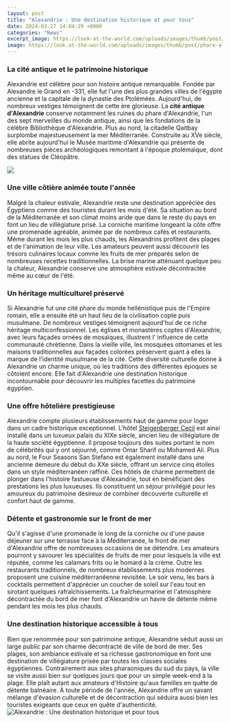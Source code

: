 ```yaml
---
layout: post
title: "Alexandrie : Une destination historique et pour tous"
date: 2024-03-27 14:04:29 +0000
categories: "News"
excerpt_image: https://look-at-the-world.com/uploads/images/thumb/post/phare-alexandrie.jpg
image: https://look-at-the-world.com/uploads/images/thumb/post/phare-alexandrie.jpg
---
```


### La cité antique et le patrimoine historique
Alexandrie est célèbre pour son histoire antique remarquable. Fondée par Alexandre le Grand en -331, elle fut l'une des plus grandes villes de l'égypte ancienne et la capitale de la dynastie des Ptolémées. Aujourd'hui, de nombreux vestiges témoignent de cette ère glorieuse. La **cité antique d'Alexandrie** conserve notamment les ruines du phare d'Alexandrie, l'un des sept merveilles du monde antique, ainsi que les fondations de la célèbre Bibliothèque d'Alexandrie. 
Plus au nord, la citadelle Qaitbay surplombe majestueusement la mer Méditerranée. Construite au XVe siècle, elle abrite aujourd'hui le Musée maritime d'Alexandrie qui présente de nombreuses pièces archéologiques remontant à l'époque ptolémaïque, dont des statues de Cléopâtre.

![](https://img.ev.mu/images/villes/236/960x640/13887.jpg)
### Une ville côtière animée toute l'année
Malgré la chaleur estivale, Alexandrie reste une destination appréciée des Égyptiens comme des touristes durant les mois d'été. Sa situation au bord de la Méditerranée et son climat moins aride que dans le reste du pays en font un lieu de villégiature prisé. La corniche maritime longeant la côte offre une promenade agréable, animée par de nombreux cafés et restaurants. 
Même durant les mois les plus chauds, les Alexandrins profitent des plages et de l'animation de leur ville. Les amateurs peuvent aussi découvrir les trésors culinaires locaux comme les fruits de mer préparés selon de nombreuses recettes traditionnelles. La brise marine atténuant quelque peu la chaleur, Alexandrie conserve une atmosphère estivale décontractée même au cœur de l'été.
### Un héritage multiculturel préservé 
Si Alexandrie fut une cité phare du monde hellénistique puis de l'Empire romain, elle a ensuite été un haut lieu de la civilisation copte puis musulmane. De nombreux vestiges témoignent aujourd'hui de ce riche héritage multiconfessionnel. 
Les églises et monastères coptes d'Alexandrie, avec leurs façades ornées de mosaïques, illustrent l' influence de cette communauté chrétienne. Dans la vieille ville, les mosquées ottomanes et les maisons traditionnelles aux façades colorées préservent quant à elles la marque de l'identité musulmane de la cité. 
Cette diversité culturelle donne à Alexandrie un charme unique, où les traditions des différentes époques se côtoient encore. Elle fait d'Alexandrie une destination historique incontournable pour découvrir les multiples facettes du patrimoine égyptien.
### Une offre hôtelière prestigieuse 
Alexandrie compte plusieurs établissements haut de gamme pour loger dans un cadre historique exceptionnel. L'hôtel [Steigenberger Cecil](https://ustoday.github.io/2024-01-03-kinshasa-une-destination-inspirante-en-r-xe9publique-d-xe9mocratique-du-congo/) est ainsi installé dans un luxueux palais du XIXe siècle, ancien lieu de villégiature de la haute société égyptienne. 
Il propose toujours des suites portant le nom de célébrités qui y ont séjourné, comme Omar Sharif ou Mohamed Ali. Plus au nord, le Four Seasons San Stefano est également installé dans une ancienne demeure du début du XXe siècle, offrant un service cinq étoiles dans un style méditerranéen raffiné. 
Ces hôtels de charme permettent de plonger dans l'histoire fastueuse d'Alexandrie, tout en bénéficiant des prestations les plus luxueuses. Ils constituent un séjour privilégié pour les amoureux du patrimoine désireux de combiner découverte culturelle et confort haut de gamme.
### Détente et gastronomie sur le front de mer
Qu'il s'agisse d'une promenade le long de la corniche ou d'une pause déjeuner sur une terrasse face à la Méditerranée, le front de mer d'Alexandrie offre de nombreuses occasions de se détendre. Les amateurs pourront y savourer les spécialités de fruits de mer pour lesquels la ville est réputée, comme les calamars frits ou le homard à la crème. 
Outre les restaurants traditionnels, de nombreux établissements plus modernes proposent une cuisine méditerranéenne revisitée. Le soir venu, les bars à cocktails permettent d'apprécier un coucher de soleil sur l'eau tout en sirotant quelques rafraîchissements. La fraîcheurmarine et l'atmosphère décontractée du bord de mer font d'Alexandrie un havre de détente même pendant les mois les plus chauds.
### Une destination historique accessible à tous
Bien que renommée pour son patrimoine antique, Alexandrie séduit aussi un large public par son charme décontracté de ville de bord de mer. Ses plages, son ambiance estivale et sa richesse gastronomique en font une destination de villégiature prisée par toutes les classes sociales égyptiennes. 
Contrairement aux sites pharaoniques du sud du pays, la ville se visite aussi bien sur quelques jours que pour un simple week-end à la plage. Elle plaît autant aux amateurs d'Histoire qu'aux familles en quête de détente balnéaire. À toute période de l'année, Alexandrie offre un savant mélange d'évasion culturelle et de décontraction qui séduira aussi bien les touristes exigeants que ceux en quête d'authenticité.
![Alexandrie : Une destination historique et pour tous](https://look-at-the-world.com/uploads/images/thumb/post/phare-alexandrie.jpg)